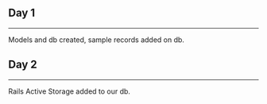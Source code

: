 ## Day 1
----------------
Models and db created, sample records added on db.

## Day 2
----------------
Rails Active Storage added to our db. 